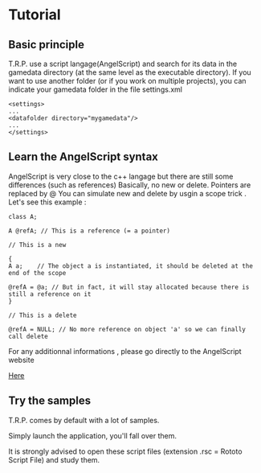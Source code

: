 
# Tutorial

## Basic principle

T.R.P. use a script langage(AngelScript)
and search for its data in the gamedata directory (at the same level as the executable directory).
If you want to use another folder (or if you work on multiple projects), you can indicate your
gamedata folder in the file settings.xml

    <settings>
    ...
    <datafolder directory="mygamedata"/>
    ...
    </settings>

## Learn the AngelScript syntax

AngelScript is very close to the c++ langage but there are still some differences (such as references)
Basically, no new or delete.
Pointers are replaced by @
You can simulate new and delete by usgin a scope trick . Let's see this example :


	class A;

	A @refA; // This is a reference (= a pointer)

	// This is a new

	{
	A a;    // The object a is instantiated, it should be deleted at the end of the scope
			
	@refA = @a; // But in fact, it will stay allocated because there is still a reference on it	
	}

	// This is a delete

	@refA = NULL; // No more reference on object 'a' so we can finally call delete

For any additionnal informations , please go directly to the AngelScript website

[Here](http://www.angelcode.com/angelscript/sdk/docs/manual/doc_script.html)






## Try the samples

T.R.P. comes by default with a lot of samples.

Simply launch the application, you'll fall over them.

It is strongly advised to open these script files (extension .rsc = Rototo Script File) and study them.


